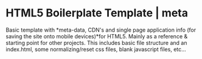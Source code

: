 # HTML5 Boilerplate Template | meta
Basic template with *meta-data, CDN's and single page application info (for saving the site onto mobile devices)*for HTML5. Mainly as a reference &amp; starting point for other projects. This includes basic file structure and an index.html, some normalizing/reset css files, blank javascript files, etc...
